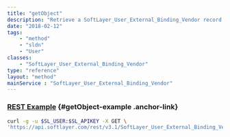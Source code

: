 ```yaml
---
title: "getObject"
description: "Retrieve a SoftLayer_User_External_Binding_Vendor record."
date: "2018-02-12"
tags:
    - "method"
    - "sldn"
    - "User"
classes:
    - "SoftLayer_User_External_Binding_Vendor"
type: "reference"
layout: "method"
mainService : "SoftLayer_User_External_Binding_Vendor"
---
```


### [REST Example](#getObject-example) <a href="/article/rest/"><i class="fas fa-question"></i></a> {#getObject-example .anchor-link} 
```bash
curl -g -u $SL_USER:$SL_APIKEY -X GET \
'https://api.softlayer.com/rest/v3.1/SoftLayer_User_External_Binding_Vendor/{SoftLayer_User_External_Binding_VendorID}/getObject'
```
